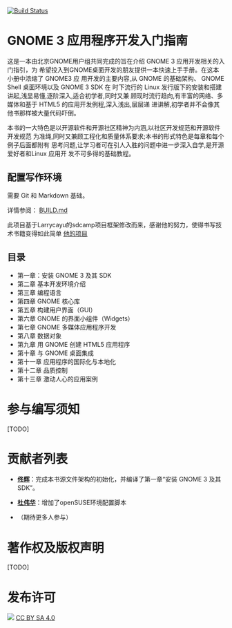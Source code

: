 [![Build Status](https://drone.io/github.com/tonghuix/gnome3-app-book/status.png)](https://drone.io/github.com/tonghuix/gnome3-app-book/latest)

# GNOME 3 应用程序开发入门指南 #

这是一本由北京GNOME用户组共同完成的旨在介绍 GNOME 3 应用开发相关的入门指引，为
希望投入到GNOME桌面开发的朋友提供一本快速上手手册。在这本小册中浓缩了 GNOME3 应
用开发的主要内容,从 GNOME 的基础架构、 GNOME Shell 桌面环境以及 GNOME 3 SDK 在
时下流行的 Linux 发行版下的安装和搭建讲起,浅显易懂,逐阶深入,适合初学者,同时又兼
顾现时流行趋向,有丰富的网络、多媒体和基于 HTML5 的应用开发例程,深入浅出,层层递
进讲解,初学者并不会像其他书那样被大量代码吓倒。

本书的一大特色是以开源软件和开源社区精神为内涵,以社区开发规范和开源软件开发规范
为准绳,同时又兼顾工程化和质量体系要求;本书的形式特色是每章和每个例子后面都附有
思考问题,让学习者可在引人入胜的问题中进一步深入自学,是开源爱好者和Linux 应用开
发不可多得的基础教程。

## 配置写作环境

需要 Git 和 Markdown 基础。

详情参阅： [BUILD.md](BUILD.md)
 
此项目基于Larrycayu的sdcamp项目框架修改而来，感谢他的努力，使得书写技术书籍变得如此简单 [他的项目](https://github.com/larrycai/sdcamp/)

## 目录

 * 第一章：安装 GNOME 3 及其 SDK
 * 第二章 基本开发环境介绍
 * 第三章 编程语言
 * 第四章 GNOME 核心库
 * 第五章 构建用户界面（GUI）
 * 第六章 GNOME 的界面小组件（Widgets）
 * 第七章 GNOME 多媒体应用程序开发
 * 第八章 数据对象
 * 第九章 用 GNOME 创建 HTML5 应用程序
 * 第十章 与 GNOME 桌面集成
 * 第十一章 应用程序的国际化与本地化
 * 第十二章 品质控制
 * 第十三章 激动人心的应用案例


# 参与编写须知 #

[TODO]

# 贡献者列表

- **[佟辉](https://github.com/tonghuix)**：完成本书源文件架构的初始化，并编译了第一章“安装 GNOME 3 及其 SDK”。
- **[杜伟华](https://github.com/wnereiz)**：增加了openSUSE环境配置脚本

- （期待更多人参与）

# 著作权及版权声明 #

[TODO]


# 发布许可 #

![](http://i.creativecommons.org/l/by-sa/4.0/88x31.png)  [CC BY SA 4.0](http://creativecommons.org/licenses/by-sa/4.0/)

